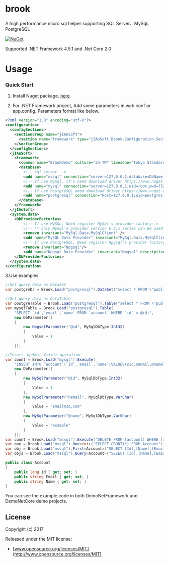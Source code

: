 # brook
A high performance micro sql helper supporting SQL Server、MySql、PostgreSQL

[![NuGet](https://img.shields.io/nuget/v/jIAnSoft.Brook.svg?label=nuget&style=flat-square)](https://www.nuget.org/packages/jIAnSoft.Brook/)

Supported .NET Framework 4.5.1 and .Net Core 2.0

Usage
================

### Quick Start
1. Install Nuget package. [here](https://www.nuget.org/packages/jIAnSoft.Brook/).

2. For .NET Framework project, Add some parameters in web.conf or app.config.
Parameters format like below.
``` xml
<?xml version="1.0" encoding="utf-8"?>
<configuration>
  <configSections>
    <sectionGroup name="jIAnSoft">
      <section name="framework" type="jIAnSoft.Brook.Configuration.Section, Brook"/>
    </sectionGroup>
  </configSections>
  <jIAnSoft>
    <framework>
      <common name="BrookDemo" culture="zh-TW" timezone="Tokyo Standard Time"/>
      <database>
        <!-- sql server -->
        <add name="mssql" connection="server=127.0.0.1;database=DbName;uid=sa;pwd=7533967" providerName="System.Data.SqlClient"/>
        <!-- If use MySql, It's need download driver https://www.nuget.org/packages/MySql.Data/6.9.9 -->
        <add name="mysql" connection="server=127.0.0.1;uid=root;pwd=7533967;database=DbName" providerName="MySql.Data.MySqlClient"/>
        <!-- If use PostgreSQL need download driver https://www.nuget.org/packages/Npgsql/-->
        <add name="postgresql" connection="Host=127.0.0.1;uid=postgres;pwd=7533967;database=DbName" providerName="Npgsql"/>
      </database>
    </framework>
  </jIAnSoft>
  <system.data>
    <DbProviderFactories>
        <!-- If use MySQL, Need register MySql's provider factory-->
        <!-- ** only MySql's provider version 6.9.x series can be used **-->
        <remove invariant="MySql.Data.MySqlClient" />
        <add name="MySQL Data Provider" invariant="MySql.Data.MySqlClient" description=".Net Framework Data Provider for MySQL" type="MySql.Data.MySqlClient.MySqlClientFactory, MySql.Data, Version=6.9.12.0, Culture=neutral, PublicKeyToken=c5687fc88969c44d" />
        <!-- If use PostgreSQL, Need register Npgsql's provider factory -->
        <remove invariant="Npgsql"/>
        <add name="Npgsql Data Provider" invariant="Npgsql" description="Data Provider for PostgreSQL" type="Npgsql.NpgsqlFactory, Npgsql" />
    </DbProviderFactories>
  </system.data>  
</configuration>

```
3.Use examples
``` csharp
//Get query data as DataSet
var postgreDs = Brook.Load("postgresql").DataSet("select * FROM \"public\".\"account\";select * FROM \"public\".\"account\";");

//Get query data as DataTable
var postgreTable = Brook.Load("postgresql").Table("select * FROM \"public\".\"account\"");
var mysqlTable = Brook.Load("postgresql").Table(
    "SELECT `id`,`email`,`name` FROM `account` WHERE `id` = @id;",
    new DbParameter[]
    {
        new NpgsqlParameter("@id", MySqlDbType.Int32)
        {
            Value = 1
        }
    });

//Insert、Update、Delete operation 
var count = Brook.Load("mysql").Execute(
    "INSERT INTO `account`(`id`,`email`,`name`)VALUES(@id,@email,@name);"
    new DbParameter[]
    {
        new MySqlParameter("@id", MySqlDbType.Int32)
        {
            Value = 1
        },
        new MySqlParameter("@email", MySqlDbType.VarChar)
        {
            Value = "email@3q.com"
        },
        new MySqlParameter("@name", MySqlDbType.VarChar)
        {
            Value = "example"
        }
    });
var count = Brook.Load("mssql").Execute("DELETE FROM [account] WHERE [Id] = 0");
var one = Brook.Load("mssql").One<int>("SELECT COUNT(*) FROM Account");
var obj = Brook.Load("mssql").First<Account>("SELECT [Id],[Name],[Email] FROM [account] WHERE Id=1");
var objs = Brook.Load("mssql").Query<Account>("SELECT [Id],[Name],[Email] FROM [account]");

public class Account
{
    public long Id { get; set; }
    public string Email { get; set; }
    public string Name { get; set; }
}
```
You can see the example code in both DemoNetFramework and DemoNetCore demo projects.

## License

Copyright (c) 2017

Released under the MIT license:

- [www.opensource.org/licenses/MIT](http://www.opensource.org/licenses/MIT)